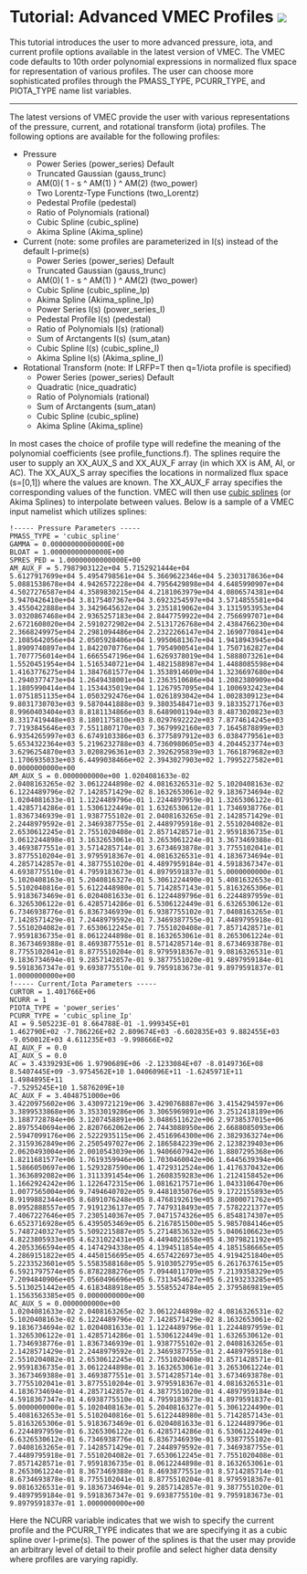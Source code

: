Tutorial: Advanced VMEC Profiles ![](/images/NCSX_fieldlines_sm.ico)
===============================================================================================================

This tutorial introduces the user to more advanced pressure, iota, and
current profile options available in the latest version of VMEC. The
VMEC code defaults to 10th order polynomial expressions in normalized
flux space for representation of various profiles. The user can choose
more sophisticated profiles through the PMASS\_TYPE, PCURR\_TYPE, and
PIOTA\_TYPE name list variables.

------------------------------------------------------------------------

The latest versions of VMEC provide the user with various
representations of the pressure, current, and rotational transform
(iota) profiles. The following options are available for the following
profiles:

-   Pressure
    -   Power Series (power\_series) Default
    -   Truncated Gaussian (gauss\_trunc)
    -   AM(0)( 1 - s \^ AM(1) ) \^ AM(2) (two\_power)
    -   Two Lorentz-Type Functions (two\_Lorentz)
    -   Pedestal Profile (pedestal)
    -   Ratio of Polynomials (rational)
    -   Cubic Spline (cubic\_spline)
    -   Akima Spline (Akima\_spline)
-   Current (note: some profiles are parameterized in I(s) instead of the default
    I-prime(s)
    -   Power Series (power\_series) Default
    -   Truncated Gaussian (gauss\_trunc)
    -   AM(0)( 1 - s \^ AM(1) ) \^ AM(2) (two\_power)
    -   Cubic Spline (cubic\_spline\_Ip)
    -   Akima Spline (Akima\_spline\_Ip)
    -   Power Series I(s) (power\_series\_I)
    -   Pedestal Profile I(s) (pedestal)
    -   Ratio of Polynomials I(s) (rational)
    -   Sum of Arctangents I(s) (sum\_atan)
    -   Cubic Spline I(s) (cubic\_spline\_I)
    -   Akima Spline I(s) (Akima\_spline\_I)
-   Rotational Transform (note: If LRFP=T then q=1/iota profile is
    specified)
    -   Power Series (power\_series) Default
    -   Quadratic (nice\_quadratic)
    -   Ratio of Polynomials (rational)
    -   Sum of Arctangents (sum\_atan)
    -   Cubic Spline (cubic\_spline)
    -   Akima Spline (Akima\_spline)

In most cases the choice of profile type will redefine the meaning of
the polynomial coefficients (see profile\_functions.f). The splines
require the user to supply an XX\_AUX\_S and XX\_AUX\_F array (in which
XX is AM, AI, or AC). The XX\_AUX\_S array specifies the locations in
normalized flux space (s=\[0,1\]) where the values are known. The
XX\_AUX\_F array specifies the corresponding values of the function.
VMEC will then use
[cubic splines](http://en.wikipedia.org/wiki/Spline_(mathematics)) (or
Akima Splines) to interpolate between values. Below is a sample of a
VMEC input namelist which utilizes splines:

```Fortran
!----- Pressure Parameters -----
PMASS_TYPE = 'cubic_spline' 
GAMMA = 0.00000000000000E+00 
BLOAT = 1.00000000000000E+00 
SPRES_PED = 1.00000000000000E+00 
AM_AUX_F = 5.7987903122e+04 5.7152921444e+04
5.6127917699e+04 5.4954798561e+04 5.3669622346e+04 5.2303178636e+04
5.0881538678e+04 4.9426572228e+04 4.7956429898e+04 4.6485990907e+04
4.5027276587e+04 4.3589830215e+04 4.2181063979e+04 4.0806574381e+04
3.9470426410e+04 3.8175407367e+04 3.6923254597e+04 3.5714855581e+04
3.4550422888e+04 3.3429645632e+04 3.2351819062e+04 3.1315953953e+04
3.0320867468e+04 2.9365257183e+04 2.8447759922e+04 2.7566997071e+04
2.6721608020e+04 2.5910272902e+04 2.5131726768e+04 2.4384766230e+04
2.3668249975e+04 2.2981094486e+04 2.2322266147e+04 2.1690770841e+04
2.1085642056e+04 2.0505928406e+04 1.9950681367e+04 1.9418943945e+04
1.8909740897e+04 1.8422070776e+04 1.7954900541e+04 1.7507162827e+04
1.7077756014e+04 1.6665547196e+04 1.6269378019e+04 1.5888073261e+04
1.5520451954e+04 1.5165340721e+04 1.4821588987e+04 1.4488085598e+04
1.4163776275e+04 1.3847681577e+04 1.3538914609e+04 1.3236697680e+04
1.2940377473e+04 1.2649438001e+04 1.2363510686e+04 1.2082380909e+04
1.1805990414e+04 1.1534435019e+04 1.1267957095e+04 1.1006932423e+04
1.0751851135e+04 1.0503292476e+04 1.0261893042e+04 1.0028309123e+04
9.8031730703e+03 9.5870441888e+03 9.3803548471e+03 9.1833527176e+03
8.9960403404e+03 8.8181134866e+03 8.6489001194e+03 8.4873020823e+03
8.3317419448e+03 8.1801175810e+03 8.0297692222e+03 7.8774614245e+03
7.7193845646e+03 7.5511807170e+03 7.3679992160e+03 7.1645878899e+03
6.9354265997e+03 6.6749103386e+03 6.3775897912e+03 6.0384779561e+03
5.6534322364e+03 5.2196232788e+03 4.7360980605e+03 4.2044523774e+03
3.6296254870e+03 3.0208296361e+03 2.3926295839e+03 1.7661879682e+03
1.1706935033e+03 6.4499038466e+02 2.3943027903e+02 1.7995227582e+01
0.0000000000e+00 
AM_AUX_S = 0.0000000000e+00 1.0204081633e-02
2.0408163265e-02 3.0612244898e-02 4.0816326531e-02 5.1020408163e-02
6.1224489796e-02 7.1428571429e-02 8.1632653061e-02 9.1836734694e-02
1.0204081633e-01 1.1224489796e-01 1.2244897959e-01 1.3265306122e-01
1.4285714286e-01 1.5306122449e-01 1.6326530612e-01 1.7346938776e-01
1.8367346939e-01 1.9387755102e-01 2.0408163265e-01 2.1428571429e-01
2.2448979592e-01 2.3469387755e-01 2.4489795918e-01 2.5510204082e-01
2.6530612245e-01 2.7551020408e-01 2.8571428571e-01 2.9591836735e-01
3.0612244898e-01 3.1632653061e-01 3.2653061224e-01 3.3673469388e-01
3.4693877551e-01 3.5714285714e-01 3.6734693878e-01 3.7755102041e-01
3.8775510204e-01 3.9795918367e-01 4.0816326531e-01 4.1836734694e-01
4.2857142857e-01 4.3877551020e-01 4.4897959184e-01 4.5918367347e-01
4.6938775510e-01 4.7959183673e-01 4.8979591837e-01 5.0000000000e-01
5.1020408163e-01 5.2040816327e-01 5.3061224490e-01 5.4081632653e-01
5.5102040816e-01 5.6122448980e-01 5.7142857143e-01 5.8163265306e-01
5.9183673469e-01 6.0204081633e-01 6.1224489796e-01 6.2244897959e-01
6.3265306122e-01 6.4285714286e-01 6.5306122449e-01 6.6326530612e-01
6.7346938776e-01 6.8367346939e-01 6.9387755102e-01 7.0408163265e-01
7.1428571429e-01 7.2448979592e-01 7.3469387755e-01 7.4489795918e-01
7.5510204082e-01 7.6530612245e-01 7.7551020408e-01 7.8571428571e-01
7.9591836735e-01 8.0612244898e-01 8.1632653061e-01 8.2653061224e-01
8.3673469388e-01 8.4693877551e-01 8.5714285714e-01 8.6734693878e-01
8.7755102041e-01 8.8775510204e-01 8.9795918367e-01 9.0816326531e-01
9.1836734694e-01 9.2857142857e-01 9.3877551020e-01 9.4897959184e-01
9.5918367347e-01 9.6938775510e-01 9.7959183673e-01 9.8979591837e-01
1.0000000000e+00 
!----- Current/Iota Parameters -----
CURTOR = 1.401766E+06
NCURR = 1
PIOTA_TYPE = 'power_series'
PCURR_TYPE = 'cubic_spline_Ip'
AI = 9.505223E-01 8.664788E-01 -1.999345E+01
1.462790E+02 -7.786226E+02 2.809674E+03 -6.602835E+03 9.882455E+03
-9.050012E+03 4.611235E+03 -9.998666E+02
AI_AUX_F = 0.0
AI_AUX_S = 0.0
AC = 3.4339293E+06 1.9790689E+06 -2.1233084E+07 -8.0149736E+08
8.5407445E+09 -3.9754562E+10 1.0406096E+11 -1.6245971E+11 1.4984895E+11
-7.5295245E+10 1.5876209E+10
AC_AUX_F = 3.4048751000e+06
3.4220975602e+06 3.4309721219e+06 3.4290768887e+06 3.4154294597e+06
3.3899533868e+06 3.3533019286e+06 3.3065969891e+06 3.2512418189e+06
3.1887728784e+06 3.1207458891e+06 3.0486511622e+06 2.9738537015e+06
2.8975540694e+06 2.8207662062e+06 2.7443088950e+06 2.6688085093e+06
2.5947099176e+06 2.5222935115e+06 2.4516964300e+06 2.3829363274e+06
2.3159362849e+06 2.2505497027e+06 2.1865842239e+06 2.1238239403e+06
2.0620493004e+06 2.0010543039e+06 1.9406607942e+06 1.8807295368e+06
1.8211681577e+06 1.7619359946e+06 1.7030460042e+06 1.6445639394e+06
1.5866050697e+06 1.5293287590e+06 1.4729312524e+06 1.4176370432e+06
1.3636892082e+06 1.3113391454e+06 1.2608359283e+06 1.2124158452e+06
1.1662924242e+06 1.1226472315e+06 1.0816217571e+06 1.0433106470e+06
1.0077565004e+06 9.7494640702e+05 9.4481035076e+05 9.1722155893e+05
8.9199882344e+05 8.6891076248e+05 8.4768192619e+05 8.2800071762e+05
8.0952888557e+05 7.9191236137e+05 7.7479318493e+05 7.5782221377e+05
7.4067227646e+05 7.2305140367e+05 7.0471574326e+05 6.8548174307e+05
6.6523716928e+05 6.4395053469e+05 6.2167851500e+05 5.9857084146e+05
5.7487240327e+05 5.5092215887e+05 5.2714853632e+05 5.0406106623e+05
4.8223805933e+05 4.6231022431e+05 4.4494021658e+05 4.3079821192e+05
4.2053366594e+05 4.1474294338e+05 4.1394511854e+05 4.1851586665e+05
4.2869151822e+05 4.4450156695e+05 4.6574226973e+05 4.9194251840e+05
5.2233523601e+05 5.5583588168e+05 5.9103052795e+05 6.2617637615e+05
6.5921797574e+05 6.8782288276e+05 7.0944011709e+05 7.2139358329e+05
7.2094840906e+05 7.0560496696e+05 6.7313454627e+05 6.2193233285e+05
5.5130251442e+05 4.6183488918e+05 3.5585524784e+05 2.3795869819e+05
1.1563563385e+05 0.0000000000e+00 
AC_AUX_S = 0.0000000000e+00
1.0204081633e-02 2.0408163265e-02 3.0612244898e-02 4.0816326531e-02
5.1020408163e-02 6.1224489796e-02 7.1428571429e-02 8.1632653061e-02
9.1836734694e-02 1.0204081633e-01 1.1224489796e-01 1.2244897959e-01
1.3265306122e-01 1.4285714286e-01 1.5306122449e-01 1.6326530612e-01
1.7346938776e-01 1.8367346939e-01 1.9387755102e-01 2.0408163265e-01
2.1428571429e-01 2.2448979592e-01 2.3469387755e-01 2.4489795918e-01
2.5510204082e-01 2.6530612245e-01 2.7551020408e-01 2.8571428571e-01
2.9591836735e-01 3.0612244898e-01 3.1632653061e-01 3.2653061224e-01
3.3673469388e-01 3.4693877551e-01 3.5714285714e-01 3.6734693878e-01
3.7755102041e-01 3.8775510204e-01 3.9795918367e-01 4.0816326531e-01
4.1836734694e-01 4.2857142857e-01 4.3877551020e-01 4.4897959184e-01
4.5918367347e-01 4.6938775510e-01 4.7959183673e-01 4.8979591837e-01
5.0000000000e-01 5.1020408163e-01 5.2040816327e-01 5.3061224490e-01
5.4081632653e-01 5.5102040816e-01 5.6122448980e-01 5.7142857143e-01
5.8163265306e-01 5.9183673469e-01 6.0204081633e-01 6.1224489796e-01
6.2244897959e-01 6.3265306122e-01 6.4285714286e-01 6.5306122449e-01
6.6326530612e-01 6.7346938776e-01 6.8367346939e-01 6.9387755102e-01
7.0408163265e-01 7.1428571429e-01 7.2448979592e-01 7.3469387755e-01
7.4489795918e-01 7.5510204082e-01 7.6530612245e-01 7.7551020408e-01
7.8571428571e-01 7.9591836735e-01 8.0612244898e-01 8.1632653061e-01
8.2653061224e-01 8.3673469388e-01 8.4693877551e-01 8.5714285714e-01
8.6734693878e-01 8.7755102041e-01 8.8775510204e-01 8.9795918367e-01
9.0816326531e-01 9.1836734694e-01 9.2857142857e-01 9.3877551020e-01
9.4897959184e-01 9.5918367347e-01 9.6938775510e-01 9.7959183673e-01
9.8979591837e-01 1.0000000000e+00
```

Here the NCURR variable indicates that we wish to specify the current
profile and the PCURR\_TYPE indicates that we are specifying it as a
cubic spline over I-prime(s). The power of the splines is that the user
may provide an arbitrary level of detail to their profile and select
higher data density where profiles are varying rapidly.
